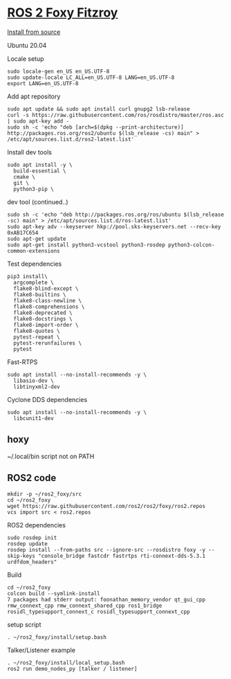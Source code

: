 # [ROS 2 Foxy Fitzroy](https://index.ros.org/doc/ros2/Installation/Foxy/)

[Install from source](https://index.ros.org/doc/ros2/Installation/Foxy/Linux-Development-Setup/)

Ubuntu 20.04

Locale setup

```
sudo locale-gen en_US en_US.UTF-8
sudo update-locale LC_ALL=en_US.UTF-8 LANG=en_US.UTF-8
export LANG=en_US.UTF-8
```

Add apt repository

```
sudo apt update && sudo apt install curl gnupg2 lsb-release
curl -s https://raw.githubusercontent.com/ros/rosdistro/master/ros.asc | sudo apt-key add -
sudo sh -c 'echo "deb [arch=$(dpkg --print-architecture)] http://packages.ros.org/ros2/ubuntu $(lsb_release -cs) main" > /etc/apt/sources.list.d/ros2-latest.list'
```

Install dev tools
```
sudo apt install -y \
  build-essential \
  cmake \
  git \
  python3-pip \
```

dev tool (continued..)
```
sudo sh -c 'echo "deb http://packages.ros.org/ros/ubuntu $(lsb_release -sc) main" > /etc/apt/sources.list.d/ros-latest.list'
sudo apt-key adv --keyserver hkp://pool.sks-keyservers.net --recv-key 0xAB17C654
sudo apt-get update
sudo apt-get install python3-vcstool python3-rosdep python3-colcon-common-extensions  
```

Test dependencies

```
pip3 install\
  argcomplete \
  flake8-blind-except \
  flake8-builtins \
  flake8-class-newline \
  flake8-comprehensions \
  flake8-deprecated \
  flake8-docstrings \
  flake8-import-order \
  flake8-quotes \
  pytest-repeat \
  pytest-rerunfailures \
  pytest
```

Fast-RTPS 
```
sudo apt install --no-install-recommends -y \
  libasio-dev \
  libtinyxml2-dev
```

Cyclone DDS dependencies
```
sudo apt install --no-install-recommends -y \
  libcunit1-dev
```

## hoxy
~/.local/bin script not on PATH


## ROS2 code
```
mkdir -p ~/ros2_foxy/src
cd ~/ros2_foxy
wget https://raw.githubusercontent.com/ros2/ros2/foxy/ros2.repos
vcs import src < ros2.repos
```

ROS2 dependencies
```
sudo rosdep init
rosdep update
rosdep install --from-paths src --ignore-src --rosdistro foxy -y --skip-keys "console_bridge fastcdr fastrtps rti-connext-dds-5.3.1 urdfdom_headers"
```

Build
```
cd ~/ros2_foxy
colcon build --symlink-install
7 packages had stderr output: foonathan_memory_vendor qt_gui_cpp rmw_connext_cpp rmw_connext_shared_cpp ros1_bridge rosidl_typesupport_connext_c rosidl_typesupport_connext_cpp
```

setup script

```
. ~/ros2_foxy/install/setup.bash

```

Talker/Listener example
```
. ~/ros2_foxy/install/local_setup.bash
ros2 run demo_nodes_py [talker / listener]
```